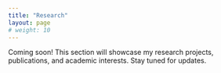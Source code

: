 ```yaml
---
title: "Research"
layout: page
# weight: 10
---
```


Coming soon! This section will showcase my research projects, publications, and academic interests. Stay tuned for updates.
